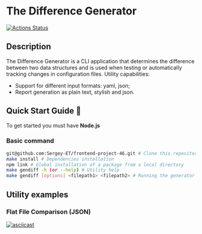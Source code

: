 # The Difference Generator

[![Actions Status](https://github.com/Sergey-ET/frontend-project-46/workflows/hexlet-check/badge.svg)](https://github.com/Sergey-ET/frontend-project-46/actions)

## Description

The Difference Generator is a CLI application that determines the difference between two data structures and is used when testing or automatically tracking changes in configuration files.
Utility capabilities:

- Support for different input formats: yaml, json;
- Report generation as plain text, stylish and json.

## Quick Start Guide 📕

To get started you must have **Node.js**

### Basic command

```bash
git@github.com:Sergey-ET/frontend-project-46.git # Clone this repository by SSH key locally
make install # Dependencies installation
npm link # Global installation of a package from a local directory
make gendiff -h (or --help) # Utility help
make gendiff [options] <filepath1> <filepath2> # Running the generator
```

## Utility examples

### Flat File Comparison (JSON)

[![asciicast](https://asciinema.org/a/9uIlnc1HWrAvcpjv8m56e39GQ.svg)](https://asciinema.org/a/9uIlnc1HWrAvcpjv8m56e39GQ)
